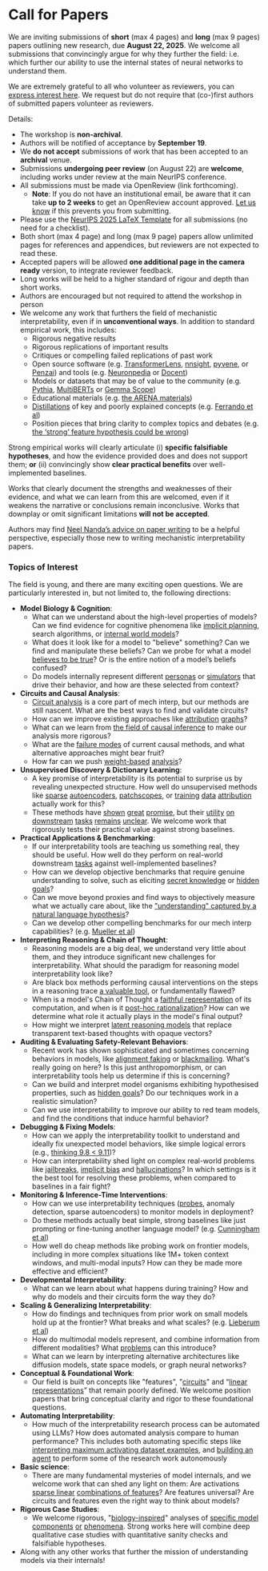 # Call for Papers
We are inviting submissions of **short** (max 4 pages) and **long** (max 9 pages) papers outlining new research, due **August 22, 2025**. We welcome all submissions that convincingly argue for why they further the field: i.e. which further our ability to use the internal states of neural networks to understand them. 

We are extremely grateful to all who volunteer as reviewers, you can [express interest here](https://www.google.com/url?q=https://docs.google.com/forms/d/e/1FAIpQLSdiw1SJllzoTz_nqzDTzTOGb9DV3W_truQyh-WvYj_QGIi7Mg/viewform?usp%3Ddialog&sa=D&source=editors&ust=1753929398841361&usg=AOvVaw2tBicSaw0qu4kjQNNDufGW). We request but do not require that (co-)first authors of submitted papers volunteer as reviewers. 

Details: 
* The workshop is **non-archival**.
* Authors will be notified of acceptance by **September 19**.
* We **do not accept** submissions of work that has been accepted to an **archival** venue.
* Submissions **undergoing peer review** (on August 22) are **welcome**, including works under review at the main NeurIPS conference.
* All submissions must be made via OpenReview (link forthcoming).
  * **Note**: If you do not have an institutional email, be aware that it can take **up to 2 weeks** to get an OpenReview account approved. [Let us know](mailto:neurips2025@mechinterpworkshop.com) if this prevents you from submitting.
* Please use the [NeurIPS 2025 LaTeX Template](https://www.google.com/url?q=https://media.neurips.cc/Conferences/NeurIPS2025/Styles.zip&sa=D&source=editors&ust=1753929398843513&usg=AOvVaw1dtj7uK806sX6aGH9zFRiJ) for all submissions (no need for a checklist).
* Both short (max 4 page) and long (max 9 page) papers allow unlimited pages for references and appendices, but reviewers are not expected to read these.
* Accepted papers will be allowed **one additional page in the camera ready** version, to integrate reviewer feedback.
* Long works will be held to a higher standard of rigour and depth than short works.
* Authors are encouraged but not required to attend the workshop in person
* We welcome any work that furthers the field of mechanistic interpretability, even if in **unconventional ways**. In addition to standard empirical work, this includes:
  * Rigorous negative results
  * Rigorous replications of important results
  * Critiques or compelling failed replications of past work
  * Open source software (e.g. [TransformerLens](https://www.google.com/url?q=https://github.com/neelnanda-io/TransformerLens&sa=D&source=editors&ust=1753929398845401&usg=AOvVaw3-NFopbKZ2vbLTdnLkgup-), [nnsight](https://www.google.com/url?q=https://github.com/ndif-team/nnsight&sa=D&source=editors&ust=1753929398845529&usg=AOvVaw2PRvhZt-KR5XdirL4eUZ_J), [pyvene](https://www.google.com/url?q=https://github.com/stanfordnlp/pyvene/tree/main/pyvene/models/mlp&sa=D&source=editors&ust=1753929398845648&usg=AOvVaw2VZsc-Bnva64hIOSBFyInX), or [Penzai](https://www.google.com/url?q=https://github.com/google-deepmind/penzai&sa=D&source=editors&ust=1753929398845786&usg=AOvVaw1neoCp593AaPvh3igTlrrZ)) and tools (e.g. [Neuronpedia](https://www.google.com/url?q=http://neuronpedia.org&sa=D&source=editors&ust=1753929398845929&usg=AOvVaw2TGkZCLNG5D4qm1XGce3Gh) or [Docent](https://www.google.com/url?q=https://transluce.org/introducing-docent&sa=D&source=editors&ust=1753929398846082&usg=AOvVaw3SOFknUAnLUS06-ZRYfRJ4))
  * Models or datasets that may be of value to the community (e.g. [Pythia](https://www.google.com/url?q=https://arxiv.org/abs/2304.01373&sa=D&source=editors&ust=1753929398846359&usg=AOvVaw3OlTnYjg9p9Pca5gENcgv1), [MultiBERTs](https://www.google.com/url?q=https://arxiv.org/abs/2106.16163&sa=D&source=editors&ust=1753929398846460&usg=AOvVaw3ZQeSS1qxutepZcTSqTkyb) or [Gemma Scope](https://www.google.com/url?q=https://arxiv.org/abs/2408.05147&sa=D&source=editors&ust=1753929398846568&usg=AOvVaw1mtPECP4Qt29dXxnHSs603))
  * Educational materials (e.g. [the ARENA materials](https://www.google.com/url?q=https://arena3-chapter1-transformer-interp.streamlit.app/&sa=D&source=editors&ust=1753929398846802&usg=AOvVaw2Q1OeH3-OeW-SdkGvmHXDw))
  * [Distillations](https://www.google.com/url?q=https://distill.pub/2017/research-debt/&sa=D&source=editors&ust=1753929398846950&usg=AOvVaw2mygt1L28fOFH90gl8L5K5) of key and poorly explained concepts (e.g. [Ferrando et al](https://www.google.com/url?q=https://arxiv.org/abs/2405.00208&sa=D&source=editors&ust=1753929398847192&usg=AOvVaw2VXf1sX9h68UsdwJSiQ8PX))
  * Position pieces that bring clarity to complex topics and debates (e.g. [the ‘strong’ feature hypothesis could be wrong](https://www.google.com/url?q=https://www.alignmentforum.org/posts/tojtPCCRpKLSHBdpn/the-strong-feature-hypothesis-could-be-wrong&sa=D&source=editors&ust=1753929398847569&usg=AOvVaw3aoIbmnpqri7nPxBmrrG1-))

Strong empirical works will clearly articulate (i) **specific falsifiable hypotheses**, and how the evidence provided does and does not support them; **or** (ii) convincingly show **clear practical benefits** over well-implemented baselines. 

Works that clearly document the strengths and weaknesses of their evidence, and what we can learn from this are welcomed, even if it weakens the narrative or conclusions remain inconclusive. Works that downplay or omit significant limitations **will not be accepted**. 

Authors may find [Neel Nanda’s advice on paper writing](https://www.google.com/url?q=https://www.alignmentforum.org/posts/eJGptPbbFPZGLpjsp/highly-opinionated-advice-on-how-to-write-ml-papers&sa=D&source=editors&ust=1753929398849126&usg=AOvVaw1oMPGGPyq2jczsX8OXsZ-_) to be a helpful perspective, especially those new to writing mechanistic interpretability papers. 
### Topics of Interest
The field is young, and there are many exciting open questions. We are particularly interested in, but not limited to, the following directions: 
* **Model Biology & Cognition**:
  * What can we understand about the high-level properties of models? Can we find evidence for cognitive phenomena like [implicit planning](https://www.google.com/url?q=https://transformer-circuits.pub/2025/attribution-graphs/biology.html%23dives-poems&sa=D&source=editors&ust=1753929398850268&usg=AOvVaw0VNyEBd9NruGDT-xkSMSM0), search algorithms, or [internal world models](https://www.google.com/url?q=https://arxiv.org/abs/2210.13382&sa=D&source=editors&ust=1753929398850444&usg=AOvVaw1ZgeEbAPWa1MGLN_mTK1pR)?
  * What does it look like for a model to "believe" something? Can we find and manipulate these beliefs? Can we probe for what a model [believes to be true](https://www.google.com/url?q=https://arxiv.org/abs/2310.06824&sa=D&source=editors&ust=1753929398850796&usg=AOvVaw1NgvLqlzXofHwknUWOnvNP)? Or is the entire notion of a model’s beliefs confused?
  * Do models internally represent different [personas](https://www.google.com/url?q=https://arxiv.org/abs/2406.12094&sa=D&source=editors&ust=1753929398851074&usg=AOvVaw11SrW53vU3AWqQK8TQPvQn) or [simulators](https://www.google.com/url?q=https://www.nature.com/articles/s41586-023-06647-8&sa=D&source=editors&ust=1753929398851186&usg=AOvVaw34ITnCyNsEW0CdicI10e-0) that drive their behavior, and how are these selected from context?
* **Circuits and Causal Analysis**:
  * [Circuit analysis](https://www.google.com/url?q=https://distill.pub/2020/circuits/zoom-in/&sa=D&source=editors&ust=1753929398851582&usg=AOvVaw0vFLRcjPlGAZhEdnLUuzuG) is a core part of mech interp, but our methods are still nascent. What are the best ways to find and validate circuits?
  * How can we improve existing approaches like [attribution](https://www.google.com/url?q=https://arxiv.org/abs/2406.11944&sa=D&source=editors&ust=1753929398851994&usg=AOvVaw0ctKjDrU1vmtHSg4IF3fLI) [graphs](https://www.google.com/url?q=https://transformer-circuits.pub/2025/attribution-graphs/methods.html&sa=D&source=editors&ust=1753929398852118&usg=AOvVaw0HQ9Xh3s1r_4fEfXvnXqBL)?
  * What can we learn from [the field of causal inference](https://www.google.com/url?q=https://arxiv.org/abs/2407.04690&sa=D&source=editors&ust=1753929398852360&usg=AOvVaw3sfL0fomSV73cQTmaqP0Mx) to make our analysis more rigorous?
  * What are the [failure modes](https://www.google.com/url?q=https://arxiv.org/abs/2307.15771&sa=D&source=editors&ust=1753929398852643&usg=AOvVaw11cnqv12uNJkXLe8uDu6hQ) of current causal methods, and what alternative approaches might bear fruit?
  * How far can we push [weight-based](https://www.google.com/url?q=https://arxiv.org/abs/2301.05217&sa=D&source=editors&ust=1753929398853019&usg=AOvVaw3DJGJ0o1SLt4MWhfATBbTh) [analysis](https://www.google.com/url?q=https://arxiv.org/abs/2410.08417&sa=D&source=editors&ust=1753929398853119&usg=AOvVaw0LxDe0d9Na20scL2j_3aXz)?
* **Unsupervised Discovery & Dictionary Learning**:
  * A key promise of interpretability is its potential to surprise us by revealing unexpected structure. How well do unsupervised methods like [sparse](https://www.google.com/url?q=https://arxiv.org/abs/2103.15949&sa=D&source=editors&ust=1753929398853655&usg=AOvVaw1ns2tZ5_6oULiiEmImSK7X) [autoencoders](https://www.google.com/url?q=https://transformer-circuits.pub/2023/monosemantic-features&sa=D&source=editors&ust=1753929398853808&usg=AOvVaw0E7yXPGmX0rRRgmSrwKqvm), [patch](https://www.google.com/url?q=https://arxiv.org/abs/2401.06102&sa=D&source=editors&ust=1753929398853910&usg=AOvVaw35-znW00IiwgdN0DruC9f5)[scopes](https://www.google.com/url?q=https://arxiv.org/abs/2403.10949v2&sa=D&source=editors&ust=1753929398853982&usg=AOvVaw3fnklMXVS4hPQ9sRLK6hyf), or [training](https://www.google.com/url?q=https://proceedings.mlr.press/v70/koh17a?ref%3Dhttps://githubhelp.com&sa=D&source=editors&ust=1753929398854109&usg=AOvVaw02lYnpSO6D5FueqbVA9DTy) [data](https://www.google.com/url?q=https://arxiv.org/abs/2308.03296&sa=D&source=editors&ust=1753929398854207&usg=AOvVaw0DvDB0PAJLYdckZlFhtTl9) [attribution](https://www.google.com/url?q=https://arxiv.org/abs/2205.11482&sa=D&source=editors&ust=1753929398854422&usg=AOvVaw2TquPp7Ug84iIA0qJNg-cQ) actually work for this?
  * These methods have [shown](https://www.google.com/url?q=https://transformer-circuits.pub/2024/scaling-monosemanticity/index.html&sa=D&source=editors&ust=1753929398854693&usg=AOvVaw3NrENVMGyy27siI2pdrF9E) [great](https://www.google.com/url?q=https://transformer-circuits.pub/2025/attribution-graphs/biology.html&sa=D&source=editors&ust=1753929398854819&usg=AOvVaw1x0zwNT05HDZyq3Ef-5t2N) [promise](https://www.google.com/url?q=https://arxiv.org/abs/2503.10965&sa=D&source=editors&ust=1753929398854917&usg=AOvVaw2dAg1T3_MeZ8NJ1wEDJx80), but their [utility](https://www.google.com/url?q=https://arxiv.org/abs/2502.16681&sa=D&source=editors&ust=1753929398855065&usg=AOvVaw0n68RDxLXCOF_nK1fcnZwv) [on](https://www.google.com/url?q=https://www.tilderesearch.com/blog/sieve&sa=D&source=editors&ust=1753929398855171&usg=AOvVaw2CtlY3vLMqPQtHJa-rjxI_) [downstream](https://www.google.com/url?q=https://arxiv.org/abs/2501.17148&sa=D&source=editors&ust=1753929398855289&usg=AOvVaw0So5IuKurtk3X3euDnCVRa) [tasks](https://www.google.com/url?q=https://transformer-circuits.pub/2024/features-as-classifiers/index.html&sa=D&source=editors&ust=1753929398855449&usg=AOvVaw3k8DCwRpQI2apjJNNCF6Ww) [remains](https://www.google.com/url?q=https://arxiv.org/abs/2502.04382&sa=D&source=editors&ust=1753929398855545&usg=AOvVaw1Jun5kYAJuAUxdO5sz7CSs) [unclear](https://www.google.com/url?q=https://www.alignmentforum.org/posts/4uXCAJNuPKtKBsi28/negative-results-for-saes-on-downstream-tasks&sa=D&source=editors&ust=1753929398855722&usg=AOvVaw3Qh0rrKs6qk1YkflPOUpYW). We welcome work that rigorously tests their practical value against strong baselines.
* **Practical Applications & Benchmarking**:
  * If our interpretability tools are teaching us something real, they should be useful. How well do they perform on real-world downstream [tasks](https://www.google.com/url?q=https://www.lesswrong.com/posts/wGRnzCFcowRCrpX4Y/downstream-applications-as-validation-of-interpretability&sa=D&source=editors&ust=1753929398856570&usg=AOvVaw04NbUbfMdqhlC5ShhFfTye) against well-implemented baselines?
  * How can we develop objective benchmarks that require genuine understanding to solve, such as eliciting [secret knowledge](https://www.google.com/url?q=https://arxiv.org/abs/2505.14352&sa=D&source=editors&ust=1753929398856941&usg=AOvVaw2srRnbZ8Kz0XcCcGB4ZguE) or [hidden goals](https://www.google.com/url?q=https://arxiv.org/abs/2503.10965&sa=D&source=editors&ust=1753929398857049&usg=AOvVaw3WD8DQ6rhZccSMLZF9yj3R)?
  * Can we move beyond proxies and find ways to objectively measure what we actually care about, like the ["understanding" captured by a natural language hypothesis](https://www.google.com/url?q=https://arxiv.org/abs/2502.04382&sa=D&source=editors&ust=1753929398857412&usg=AOvVaw3c_g5dI4haz--uG0fLjLbV)?
  * Can we develop other compelling benchmarks for our mech interp capabilities? (e.g. [Mueller et al](https://www.google.com/url?q=https://arxiv.org/abs/2504.13151&sa=D&source=editors&ust=1753929398857683&usg=AOvVaw2qz0hGIf_GZmf1dN7MLmg2))
* **Interpreting Reasoning & Chain of Thought**:
  * Reasoning models are a big deal, we understand very little about them, and they introduce significant new challenges for interpretability. What should the paradigm for reasoning model interpretability look like?
  * Are black box methods performing causal interventions on the steps in a reasoning trace [a valuable tool](https://www.google.com/url?q=https://arxiv.org/abs/2506.19143&sa=D&source=editors&ust=1753929398858474&usg=AOvVaw1raoD5ox5W9g_eRBk2w3Db), or fundamentally flawed?
  * When is a model's Chain of Thought a [faithful representation](https://www.google.com/url?q=https://arxiv.org/abs/2305.04388&sa=D&source=editors&ust=1753929398858739&usg=AOvVaw09VyOQ1T83dou2MiNjPV4h) of its computation, and when is it [post-hoc rationalization](https://www.google.com/url?q=https://arxiv.org/abs/2503.08679&sa=D&source=editors&ust=1753929398858917&usg=AOvVaw2oSBX_RI6iJZokSaensGkH)? How can we determine what role it actually plays in the model's final output?
  * How might we interpret [latent reasoning models](https://www.google.com/url?q=https://arxiv.org/abs/2412.06769&sa=D&source=editors&ust=1753929398859337&usg=AOvVaw1Rj4fWsHCG_ddqbmBuC4ay) that replace transparent text-based thoughts with opaque vectors?
* **Auditing & Evaluating Safety-Relevant Behaviors**:
  * Recent work has shown sophisticated and sometimes concerning behaviors in models, like [alignment faking](https://www.google.com/url?q=https://arxiv.org/abs/2412.14093&sa=D&source=editors&ust=1753929398859926&usg=AOvVaw1apCE5mgc-B8lGsyRqQYyZ) or [blackmailing](https://www.google.com/url?q=https://www.anthropic.com/research/agentic-misalignment&sa=D&source=editors&ust=1753929398860062&usg=AOvVaw1s5nXiB-kwxJNfJirbcJjo). What's really going on here? Is this just anthropomorphism, or can interpretability tools help us determine if this is concerning?
  * Can we build and interpret model organisms exhibiting hypothesised properties, such as [hidden goals](https://www.google.com/url?q=https://arxiv.org/abs/2503.10965&sa=D&source=editors&ust=1753929398860601&usg=AOvVaw1UL8pwlwwfWTATMxiorZBj)? Do our techniques work in a realistic simulation?
  * Can we use interpretability to improve our ability to red team models, and find the conditions that induce harmful behavior?
* **Debugging & Fixing Models**:
  * How can we apply the interpretability toolkit to understand and ideally fix unexpected model behaviors, like simple logical errors (e.g., [thinking 9.8 < 9.11](https://www.google.com/url?q=https://transluce.org/observability-interface&sa=D&source=editors&ust=1753929398861518&usg=AOvVaw2bYwlre7Z3k3grc7Z4tqXn))?
  * How can interpretability shed light on complex real-world problems like [jailbreaks](https://www.google.com/url?q=https://transformer-circuits.pub/2025/attribution-graphs/biology.html%23dives-jailbreak&sa=D&source=editors&ust=1753929398861845&usg=AOvVaw24Ais0PNYufoQYfatsHnxC), [implicit bias](https://www.google.com/url?q=https://arxiv.org/abs/2506.10922&sa=D&source=editors&ust=1753929398861967&usg=AOvVaw1MeArfl7F0PRo0v5esxSD_) and [hallucinations](https://www.google.com/url?q=https://arxiv.org/abs/2411.14257&sa=D&source=editors&ust=1753929398862079&usg=AOvVaw0PYPdjorcY1xoQHUgq0mws)? In which settings is it the best tool for resolving these problems, when compared to baselines in a fair fight?
* **Monitoring & Inference-Time Interventions**:
  * How can we use interpretability techniques ([probes](https://www.google.com/url?q=https://arxiv.org/abs/2102.12452&sa=D&source=editors&ust=1753929398862665&usg=AOvVaw0bVaR4aHc34VCzlqw-KWG5), anomaly detection, sparse autoencoders) to monitor models in deployment?
  * Do these methods actually beat simple, strong baselines like just prompting or fine-tuning another language model? (e.g. [Cunningham et al](https://www.google.com/url?q=https://alignment.anthropic.com/2025/cheap-monitors/&sa=D&source=editors&ust=1753929398863110&usg=AOvVaw2F4szAoK78YxHvXJKHU07g))
  * How well do cheap methods like probing work on frontier models, including in more complex situations like 1M+ token context windows, and multi-modal inputs? How can they be made more effective and efficient?
* **Developmental Interpretability**:
  * What can we learn about what happens during training? How and why do models and their circuits form the way they do?
* **Scaling & Generalizing Interpretability**:
  * How do findings and techniques from prior work on small models hold up at the frontier? What breaks and what scales? (e.g. [Lieberum et al](https://www.google.com/url?q=https://arxiv.org/abs/2307.09458&sa=D&source=editors&ust=1753929398864484&usg=AOvVaw3u-MXl9hKjFNYRK3OvxjtL))
  * How do multimodal models represent, and combine information from different modalities? What [problems](https://www.google.com/url?q=https://openreview.net/pdf?id%3DVUhRdZp8ke&sa=D&source=editors&ust=1753929398864802&usg=AOvVaw1S_olxzV4GxmOgBy1IFupR) can this introduce?
  * What can we learn by interpreting alternative architectures like diffusion models, state space models, or graph neural networks?
* **Conceptual & Foundational Work**:
  * Our field is built on concepts like "features", "[circuits](https://www.google.com/url?q=https://distill.pub/2020/circuits/zoom-in/&sa=D&source=editors&ust=1753929398865468&usg=AOvVaw1V4m033lbabG4H7VRden_J)" and “[linear representations](https://www.google.com/url?q=https://transformer-circuits.pub/2024/july-update/index.html%23linear-representations&sa=D&source=editors&ust=1753929398865631&usg=AOvVaw2mfL-5ImZlKIhKU8MJSN-S)” that remain poorly defined. We welcome position papers that bring conceptual clarity and rigor to these foundational questions.
* **Automating Interpretability**:
  * How much of the interpretability research process can be automated using LLMs? How does automated analysis compare to human performance? This includes both automating specific steps like [interpreting maximum activating dataset examples](https://www.google.com/url?q=https://openaipublic.blob.core.windows.net/neuron-explainer/paper/index.html&sa=D&source=editors&ust=1753929398866517&usg=AOvVaw2Np0lEvKV2zJpUhNI-jQ-v), and [building an agent](https://www.google.com/url?q=https://arxiv.org/abs/2404.14394&sa=D&source=editors&ust=1753929398866641&usg=AOvVaw2pNKTvFW7lPvGvC_uZ_Xoo) to perform some of the research work autonomously
* **Basic science**:
  * There are many fundamental mysteries of model internals, and we welcome work that can shed any light on them: Are activations [sparse linear](https://www.google.com/url?q=https://arxiv.org/abs/1601.03764&sa=D&source=editors&ust=1753929398867192&usg=AOvVaw0iCh9UO9odN07_LQtheLAe) [combinations of features](https://www.google.com/url?q=https://transformer-circuits.pub/2022/toy_model/index.html&sa=D&source=editors&ust=1753929398867335&usg=AOvVaw0sJWQzltrn0zrCoi7tPI_I)? Are features universal? Are circuits and features even the right way to think about models?
* **Rigorous Case Studies**:
  * We welcome rigorous, "[biology-inspired](https://www.google.com/url?q=https://distill.pub/2020/circuits/curve-circuits/&sa=D&source=editors&ust=1753929398867852&usg=AOvVaw3-sF4qzfxNV4LyqvdMAfUY)" analyses of [specific model](https://www.google.com/url?q=https://arxiv.org/abs/2310.04625&sa=D&source=editors&ust=1753929398867978&usg=AOvVaw08InpAfWjeNQZWbezLABu4) [components](https://www.google.com/url?q=https://transformer-circuits.pub/2024/scaling-monosemanticity/index.html&sa=D&source=editors&ust=1753929398868103&usg=AOvVaw06MMfSsM0ALwfN4DxcT2GI) [or](https://www.google.com/url?q=https://arxiv.org/abs/2305.01610&sa=D&source=editors&ust=1753929398868194&usg=AOvVaw3yXYsuccytd3OiABX6wnpt) [phenomena](https://www.google.com/url?q=https://arxiv.org/abs/2306.09346&sa=D&source=editors&ust=1753929398868314&usg=AOvVaw16CSKEZgnlBK_F4Qkm1jZD). Strong works here will combine deep qualitative case studies with quantitative sanity checks and falsifiable hypotheses.
* Along with any other works that further the mission of understanding models via their internals!